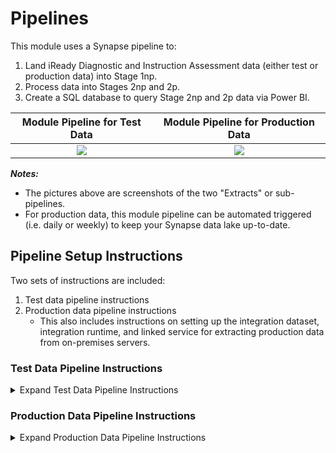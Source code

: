 # Pipelines

This module uses a Synapse pipeline to:
1. Land iReady Diagnostic and Instruction Assessment data (either test or production data) into Stage 1np.
2. Process data into Stages 2np and 2p.
3. Create a SQL database to query Stage 2np and 2p data via Power BI.

Module Pipeline for Test Data  | Module Pipeline for Production Data
:-------------------------:|:-------------------------:
![](https://github.com/microsoft/OpenEduAnalytics/blob/main/oea/modules/module_catalog/Clever/docs/images/pipeline%20overview.png) |  ![](https://github.com/microsoft/OpenEduAnalytics/blob/main/oea/modules/module_catalog/Clever/docs/images/pipeline%20overview%20prod.png)  

<strong><em>Notes:</strong></em>
 - The pictures above are screenshots of the two "Extracts" or sub-pipelines.
 - For production data, this module pipeline can be automated triggered (i.e. daily or weekly) to keep your Synapse data lake up-to-date.

## Pipeline Setup Instructions

Two sets of instructions are included:
1. Test data pipeline instructions
2. Production data pipeline instructions
    - This also includes instructions on setting up the integration dataset, integration runtime, and linked service for extracting production data from on-premises servers.

### Test Data Pipeline Instructions

<details><summary>Expand Test Data Pipeline Instructions</summary>
<p>

1. Complete the first steps of the [iReady module setup instructions](https://github.com/microsoft/OpenEduAnalytics/tree/main/oea/modules/module_catalog/iReady#module-setup-instructions)
2. Download the [iReady pipeline template](https://github.com/microsoft/OpenEduAnalytics/blob/main/oea/modules/module_catalog/iReady/pipeline/iready_pipeline_template.zip) locally to your computer.

3. Import the pipeline template to your Synapse workspace.
<img src="https://github.com/microsoft/OpenEduAnalytics/blob/main/oea/modules/module_catalog/iReady/docs/images/Test%20Data%20Pipeline%20Instructions_1.png" width="600">

4. Assign the Synapse linked services needed to support the pipeline template.
<img src="https://github.com/microsoft/OpenEduAnalytics/blob/main/oea/modules/module_catalog/iReady/docs/images/Test%20Data%20Pipeline%20Instructions_2.png" width="600">

5. Change the iReady_pipeline_template storageAccount parameter to be your storage account name.
<img src="https://github.com/microsoft/OpenEduAnalytics/blob/main/oea/modules/module_catalog/iReady/docs/images/Test%20Data%20Pipeline%20Instructions_3.png" width="600">

6. Select a spark pool for the ingest_into_stage2p_and_2np notebook.
<img src="https://github.com/microsoft/OpenEduAnalytics/blob/main/oea/modules/module_catalog/iReady/docs/images/Test%20Data%20Pipeline%20Instructions_4.png" width="600">

7. Trigger the pipeline manually.

8. Once the pipeline has successfully executed, verify that:

- Data has landed in Stage 1np
- Data has been processed to Stages 2p and 2np
- SQL database has been created

</p>
</details>

### Production Data Pipeline Instructions

<details><summary>Expand Production Data Pipeline Instructions</summary>
<p>

#### Preparing and Publishing the i-Ready Production Data Sub-Pipeline

1. Complete the [Test Data Pipeline Instructions](https://github.com/microsoft/OpenEduAnalytics/tree/main/oea/modules/module_catalog/iReady/pipeline#test-data-pipeline-instructions), but do not execute the pipeline yet.
2. Review the [i-Ready Extraction Procedure for Manual-Upload](https://support.schooldata.net/hc/en-us/articles/230874107-i-Ready-Extract-Procedure-for-Manual-Upload) 
   - <strong><em>Note:</strong></em> Only the "Extracting the Data" and "Preparing file for manual upload" will be relevant. The rest of these instructions assume you will have uploaded the data to an on-premises server.
3. Download the iReady module pipeline template for the [production data ingestion](https://github.com/microsoft/OpenEduAnalytics/blob/main/oea/modules/module_catalog/iReady/pipeline/Extracts/iready_data_ingestion.zip) and import it into your Synapse workspace. You will see a new sub-pipeline added to the pipeline Extracts folder.
![alt text](https://github.com/microsoft/OpenEduAnalytics/blob/main/oea/modules/module_catalog/iReady/docs/images/prod_pipeline_instructions/step0_import_prod_pipeline_template.png)
4. Change the timezone in the pipeline parameters to match your own timezone
![alt text](https://github.com/microsoft/OpenEduAnalytics/blob/main/oea/modules/module_catalog/iReady/docs/images/prod_pipeline_instructions/step1_change_timezone.png)
5. Select the "iReady\_SFTP" activity, and select the option to create a "New" Dataset, under "Settings".
![alt text](https://github.com/microsoft/OpenEduAnalytics/blob/main/oea/modules/module_catalog/iReady/docs/images/prod_pipeline_instructions/step2_create_new_integration_dataset.png)

6. Search for and select "File system" as the new integration dataset, with the format as (assuming the i-Ready data format hasn't been changed) "DelimitedText". Then you will be prompted to set the properties of the integration dataset - we've named this as "OnPremCSVFiles\_SFTP" for these instructions. After naming, select the drop-down and choose to create a new "Linked service" (unless this has already been set up by your education system).

![alt text](https://github.com/microsoft/OpenEduAnalytics/blob/main/oea/modules/module_catalog/iReady/docs/images/prod_pipeline_instructions/step3_setup_integration_dataset.png)

7. Name the new linked service connected to your on-premises server. Next, select the "Connect via integration runtime" drop-down, and create a "New" integration runtime setup.

![alt text](https://github.com/microsoft/OpenEduAnalytics/blob/main/oea/modules/module_catalog/iReady/docs/images/prod_pipeline_instructions/step4_create_linked_service.png)

8. Choose the option of "Self-Hosted" to connect to your local on-premises server.

![alt text](https://github.com/microsoft/OpenEduAnalytics/blob/main/oea/modules/module_catalog/iReady/docs/images/prod_pipeline_instructions/step5_self_hosted.png)

9. You will then be prompted with two options to setup this integration runtime. Choose one of these options and complete the setup.
    - <strong><em>Note:</strong></em> In the following instructional pictures, you'll notice these there's an error in the integration runtime setup. Assume that yours should have a green check next to it, once properly setup.

![alt text](https://github.com/microsoft/OpenEduAnalytics/blob/main/oea/modules/module_catalog/iReady/docs/images/prod_pipeline_instructions/step6_choose_setup_of_integration_runtime.png)

10. Next, fill out the "Host", "User name", and "Azure Key Vault" fields. The host field should correlate with the on-premises folder path to these i-Ready data tables. The other two fields are used for authentication purposes, and should be filled out accordingly.

![alt text](https://github.com/microsoft/OpenEduAnalytics/blob/main/oea/modules/module_catalog/iReady/docs/images/prod_pipeline_instructions/step7_choose_key_vault_option.png)
![alt text](https://github.com/microsoft/OpenEduAnalytics/blob/main/oea/modules/module_catalog/iReady/docs/images/prod_pipeline_instructions/step8_example_filled_out.png)

11. After completing the setup of integration dataset, integration runtime, and linked service - you will need to make the connections to two pipeline activities. The first pipeline activity will be the "Get Metadata" activity. Connect your newly created on-premises integration dataset, and add a "Child items" argument under the "Field list".
![alt text](https://github.com/microsoft/OpenEduAnalytics/blob/main/oea/modules/module_catalog/iReady/docs/images/prod_pipeline_instructions/step9_add_child_items_argument.png)
12. Drill through the the pipeline activities to the "Copy data" activity. Select the "Source" section, and connect the on-premises integration dataset. Choose the "Wildcard file path" and fill in first field as ".". Select the second field (after the slash), select "Add dynamic content". In here, type out @item().name
![alt text](https://github.com/microsoft/OpenEduAnalytics/blob/main/oea/modules/module_catalog/iReady/docs/images/prod_pipeline_instructions/step10_integration_dataset_connection_for_data_ingestion.png)
13. Finally, publish this production data extraction sub-pipeline.

#### Attaching and Running the Production Data Sub-Pipeline to the Module Main Pipeline

1. Open the iready_pipeline_template. Replace the initial iready_copy_test_data sub-pipeline, with the iready_data_ingestion sub-pipeline.
2. Trigger the pipeline manually.
3. As with the test data, once the pipeline has successfully executed, verify that:

- Data has landed in Stage 1np
- Data has been processed to Stages 2p and 2np
- SQL database has been created

</p>
</details>


